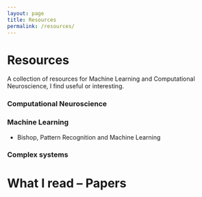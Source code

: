 ```yaml
---
layout: page
title: Resources
permalink: /resources/
---
```

# Resources
A collection of resources for Machine Learning and Computational Neuroscience, I find useful or interesting.

### Computational Neuroscience


### Machine Learning
- Bishop, Pattern Recognition and Machine Learning 


### Complex systems



# What I read – Papers

